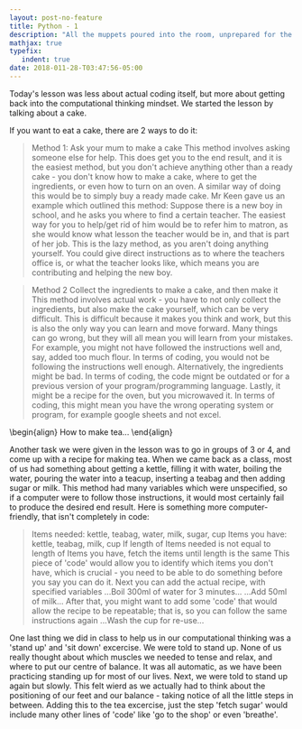 ```yaml
---
layout: post-no-feature
title: Python - 1
description: "All the muppets poured into the room, unprepared for the wonders that awaited them..."
mathjax: true
typefix:
   indent: true
date: 2018-011-28-T03:47:56-05:00
---
```


Today's lesson was less about actual coding itself, but more about getting back into the computational thinking mindset. We started the lesson by talking about a cake.

If you want to eat a cake, there are 2 ways to do it:

>Method 1:
>Ask your mum to make a cake
This method involves asking someone else for help. This does get you to the end result, and it is the easiest method, but you don't achieve anything other than a ready cake - you don't know how to make a cake, where to get the ingredients, or even how to turn on an oven. A similar way of doing this would be to simply buy a ready made cake. Mr Keen gave us an example which outlined this method:
>Suppose there is a new boy in school, and he asks you where to find a certain teacher. The easiest way for you to help/get rid of him would be to refer him to matron, as she would know what lesson the teacher would be in, and that is part of her job. This is the lazy method, as you aren't doing anything yourself. You could give direct instructions as to where the teachers office is, or what the teacher looks like, which means you are contributing and helping the new boy.

>Method 2
>Collect the ingredients to make a cake, and then make it
This method involves actual work - you have to not only collect the ingredients, but also make the cake yourself, which can be very difficult. This is difficult because it makes you think and work, but this is also the only way you can learn and move forward. Many things can go wrong, but they will all mean you will learn from your mistakes. For example, you might not have followed the instructions well and, say, added too much flour. In terms of coding, you would not be following the instructions well enough. Alternatively, the ingredients might be bad. In terms of coding, the code mignt be outdated or for a previous version of your program/programming language. Lastly, it might be a recipe for the oven, but you microwaved it. In terms of coding, this might mean you have the wrong operating system or program, for example google sheets and not excel.

\begin{align}
	How to make tea...
\end{align}

Another task we were given in the lesson was to go in groups of 3 or 4, and come up with a recipe for making tea.
When we came back as a class, most of us had something about getting a kettle, filling it with water, boiling the water, pouring the water into a teacup, inserting a teabag and then adding sugar or milk. This method had many variables which were unspecified, so if a computer were to follow those instructions, it would most certainly fail to produce the desired end result.
Here is something more computer-friendly, that isn't completely in code:
>Items needed: kettle, teabag, water, milk, sugar, cup
>Items you have: kettle, teabag, milk, cup
>If length of Items needed is not equal to length of Items you have, fetch the items until length is the same
This piece of 'code' would allow you to identify which items you don't have, which is crucial - you need to be able to do something before you say you can do it. Next you can add the actual recipe, with specified variables
>...Boil 300ml of water for 3 minutes...
>...Add 50ml of milk...
After that, you might want to add some 'code' that would allow the recipe to be repeatable; that is, so you can follow the same instructions again
>...Wash the cup for re-use...

One last thing we did in class to help us in our computational thinking was a 'stand up' and 'sit down' excercise.
We were told to stand up. None of us really thought about which muscles we needed to tense and relax, and where to put our centre of balance. It was all automatic, as we have been practicing standing up for most of our lives.
Next, we were told to stand up again but slowly. This felt wierd as we actually had to think about the positioning of our feet and our balance - taking notice of all the little steps in between.
Adding this to the tea excercise, just the step 'fetch sugar' would include many other lines of 'code' like 'go to the shop' or even 'breathe'.
